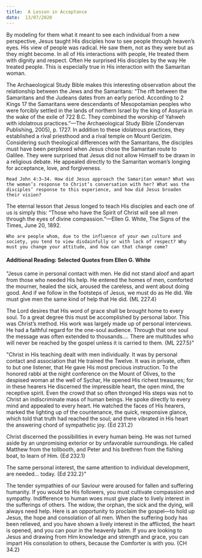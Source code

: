 ```yaml
---
title:  A Lesson in Acceptance
date:  13/07/2020
---
```


By modeling for them what it meant to see each individual from a new perspective, Jesus taught His disciples how to see people through heaven’s eyes. His view of people was radical. He saw them, not as they were but as they might become. In all of His interactions with people, He treated them with dignity and respect. Often He surprised His disciples by the way He treated people. This is especially true in His interaction with the Samaritan woman.

The Archaeological Study Bible makes this interesting observation about the relationship between the Jews and the Samaritans: “The rift between the Samaritans and the Judeans dates from an early period. According to 2 Kings 17 the Samaritans were descendants of Mesopotamian peoples who were forcibly settled in the lands of northern Israel by the king of Assyria in the wake of the exile of 722 B.C. They combined the worship of Yahweh with idolatrous practices.”—The Archaeological Study Bible (Zondervan Publishing, 2005), p. 1727. In addition to these idolatrous practices, they established a rival priesthood and a rival temple on Mount Gerizim. Considering such theological differences with the Samaritans, the disciples must have been perplexed when Jesus chose the Samaritan route to Galilee. They were surprised that Jesus did not allow Himself to be drawn in a religious debate. He appealed directly to the Samaritan woman’s longing for acceptance, love, and forgiveness.

`Read John 4:3–34. How did Jesus approach the Samaritan woman? What was the woman’s response to Christ’s conversation with her? What was the disciples’ response to this experience, and how did Jesus broaden their vision?`

The eternal lesson that Jesus longed to teach His disciples and each one of us is simply this: “Those who have the Spirit of Christ will see all men through the eyes of divine compassion.”—Ellen G. White, The Signs of the Times, June 20, 1892.

`Who are people whom, due to the influence of your own culture and society, you tend to view disdainfully or with lack of respect? Why must you change your attitude, and how can that change come?`

#### Additional Reading: Selected Quotes from Ellen G. White

"Jesus came in personal contact with men. He did not stand aloof and apart from those who needed His help. He entered the homes of men, comforted the mourner, healed the sick, aroused the careless, and went about doing good. And if we follow in the footsteps of Jesus, we must do as He did. We must give men the same kind of help that He did. {ML 227.4}

The Lord desires that His word of grace shall be brought home to every soul. To a great degree this must be accomplished by personal labor. This was Christ’s method. His work was largely made up of personal interviews. He had a faithful regard for the one-soul audience. Through that one soul the message was often extended to thousands.... There are multitudes who will never be reached by the gospel unless it is carried to them. {ML 227.5}"

"Christ in His teaching dealt with men individually. It was by personal contact and association that He trained the Twelve. It was in private, often to but one listener, that He gave His most precious instruction. To the honored rabbi at the night conference on the Mount of Olives, to the despised woman at the well of Sychar, He opened His richest treasures; for in these hearers He discerned the impressible heart, the open mind, the receptive spirit. Even the crowd that so often thronged His steps was not to Christ an indiscriminate mass of human beings. He spoke directly to every mind and appealed to every heart. He watched the faces of His hearers, marked the lighting up of the countenance, the quick, responsive glance, which told that truth had reached the soul; and there vibrated in His heart the answering chord of sympathetic joy. {Ed 231.2}

Christ discerned the possibilities in every human being. He was not turned aside by an unpromising exterior or by unfavorable surroundings. He called Matthew from the tollbooth, and Peter and his brethren from the fishing boat, to learn of Him. {Ed 232.1}

The same personal interest, the same attention to individual development, are needed... today. {Ed 232.2}"

The tender sympathies of our Saviour were aroused for fallen and suffering humanity. If you would be His followers, you must cultivate compassion and sympathy. Indifference to human woes must give place to lively interest in the sufferings of others. The widow, the orphan, the sick and the dying, will always need help. Here is an opportunity to proclaim the gospel—to hold up Jesus, the hope and consolation of all men. When the suffering body has been relieved, and you have shown a lively interest in the afflicted, the heart is opened, and you can pour in the heavenly balm. If you are looking to Jesus and drawing from Him knowledge and strength and grace, you can impart His consolation to others, because the Comforter is with you. {CH 34.2}